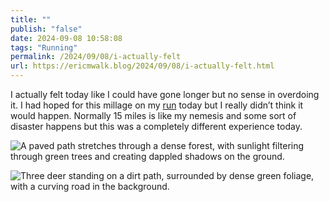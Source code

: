 ```yaml
---
title: ""
publish: "false"
date: 2024-09-08 10:58:08
tags: "Running"
permalink: /2024/09/08/i-actually-felt
url: https://ericmwalk.blog/2024/09/08/i-actually-felt.html
---
```


I actually felt today like I could have gone longer but no sense in overdoing it. I had hoped for this millage on my [run](https://strava.com/activities/12359680975) today but I really didn’t think it would happen. Normally 15 miles is like my nemesis and some sort of disaster happens but this was a completely different experience today.

![A paved path stretches through a dense forest, with sunlight filtering through green trees and creating dappled shadows on the ground.](https://ericmwalk.blog/uploads/2024/img-1870.jpeg)

![Three deer standing on a dirt path, surrounded by dense green foliage, with a curving road in the background.](https://ericmwalk.blog/uploads/2024/img-1873.jpeg)